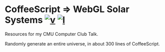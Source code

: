 
CoffeeScript => WebGL Solar Systems [![v][]][tag] [![l][]][mit]
===============================================================

Resources for my CMU Computer Club Talk.

Randomly generate an entire universe, in about 300 lines of CoffeeScript.

[l]: <http://img.shields.io/:license-MIT-blue.svg>
[mit]: <http://bescott.mit-license.org/>
[v]: <https://img.shields.io/badge/version-1.0.0-red.svg>
[tag]: <https://github.com/evan-erdos/webgl-solarsystem/releases/tag/1.0.0/>

